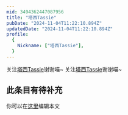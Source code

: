```yaml
---
mid: 3494362447087956
title: "塔西Tassie"
pubDate: "2024-11-04T11:22:10.894Z"
updatedDate: "2024-11-04T11:22:10.894Z"
profile:
  {
    Nickname: ["塔西Tassie"],
  }
---
```


关注[塔西Tassie](https://space.bilibili.com/3494362447087956)谢谢喵~ 关注[塔西Tassie](https://space.bilibili.com/3494362447087956)谢谢喵~

## 此条目有待补充
你可以在[这里](https://github.com/Yuhanawa/VTuber.ICU-Content/edit/master/v/塔西Tassie/index.md)编辑本文
